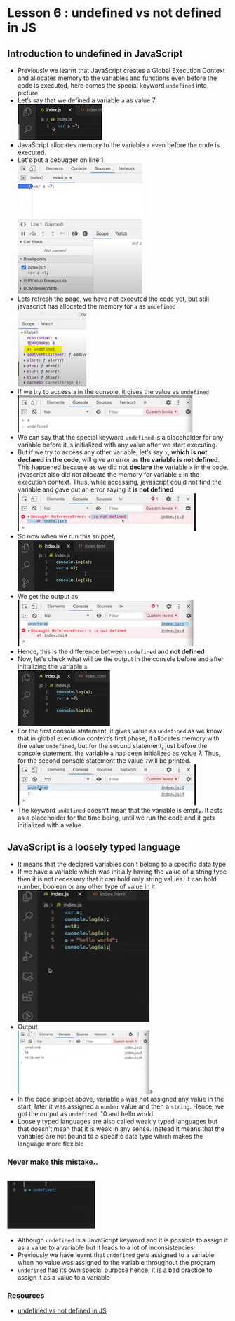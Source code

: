 # Lesson 6 : undefined vs not defined in JS
## Introduction to undefined in JavaScript 
- Previously we learnt that JavaScript creates a Global Execution Context and allocates memory to the variables and functions even before the code is executed, here comes the special keyword `undefined` into picture.
- Let’s say that we defined a variable `a` as value 7
<br><img src="images/img1.png">
- JavaScript allocates memory to the variable `a` even before the code is executed.
- Let's put a debugger on line 1
<br><img src="images/img2.png">
- Lets refresh the page, we have not executed the code yet, but still javascript has allocated the memory for `a` as `undefined`
<br><img src="images/img3.png">
- If we try to access `a` in the console, it gives the value as `undefined`
<br><img src="images/img4.png">
- We can say that the special keyword `undefined` is a placeholder for any variable before it is initialized with any value after we start executing.
- But if we try to access any other variable, let’s say `x`, **which is not declared in the code**, will give an error as **the variable is not defined**. This happened because as we did not **declare** the variable `x` in the code, javascript also did not allocate the memory for variable `x` in the execution context. Thus, while accessing, javascript could not find the variable and gave out an error saying **it is not defined**
<br><img src="images/img5.png">
- So now when we run this snippet,
<br><img src="images/img6.png">
- We get the output as
<br><img src="images/img7.png">
- Hence, this is the difference between `undefined` and **not defined**
- Now, let's check what will be the output in the console before and after initializing the variable `a` 
<br><img src="images/img8.png">
- For the first console statement, it gives value as `undefined` as we know that in global execution context’s first phase, it allocates memory with the value `undefined`, but for the second statement, just before the console statement, the variable `a` has been initialized as value 7. Thus, for the second console statement the value `7`will be printed.
<br><img src="images/img9.png">
- The keyword `undefined` doesn't mean that the variable is empty. It acts as a placeholder for the time being, until we run the code and it gets initialized with a value.



## JavaScript is a loosely typed language
- It means that the declared variables don't belong to a specific data type
- If we have a variable which was initially having the value of a string type then it is not necessary that it can hold only string values. It can hold number, boolean or any other type of value in it
<br><img src="images/code1.png" width=300px height=300px>
- Output
<br><img src="images/output.png" width=300px>>
- In the code snippet above, variable `a` was not assigned any value in the start, later it was assigned a `number` value and then a `string`. Hence, we got the output as `undefined`, 10 and hello world
- Loosely typed languages are also called weakly typed languages but that doesn’t mean that it is weak in any sense. Instead it means that the variables are not bound to a specific data type which makes the language more flexible

 
### Never make this mistake..
<br><img src="images/code2.png" width=200px> 

- Although `undefined` is a JavaScript keyword and it is possible to assign it as a value to a variable but it leads to a lot of inconsistencies
- Previously we have learnt that `undefined` gets assigned to a variable when no value was assigned to the variable throughout the program
- `undefined` has its own special purpose hence, it is a bad practice to assign it as a value to a variable


### Resources
- [undefined vs not defined in JS](https://www.youtube.com/watch?v=B7iF6G3EyIk&list=PLlasXeu85E9cQ32gLCvAvr9vNaUccPVNP&index=7)
